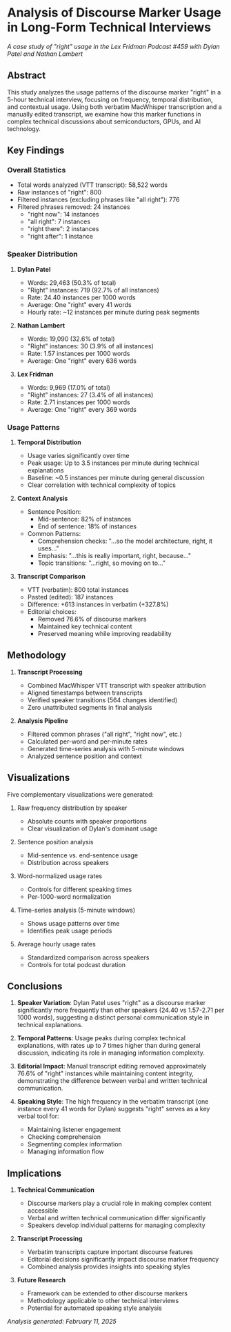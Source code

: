 # Analysis of Discourse Marker Usage in Long-Form Technical Interviews
*A case study of "right" usage in the Lex Fridman Podcast #459 with Dylan Patel and Nathan Lambert*

## Abstract
This study analyzes the usage patterns of the discourse marker "right" in a 5-hour technical interview, focusing on frequency, temporal distribution, and contextual usage. Using both verbatim MacWhisper transcription and a manually edited transcript, we examine how this marker functions in complex technical discussions about semiconductors, GPUs, and AI technology.

## Key Findings

### Overall Statistics
- Total words analyzed (VTT transcript): 58,522 words
- Raw instances of "right": 800
- Filtered instances (excluding phrases like "all right"): 776
- Filtered phrases removed: 24 instances
  - "right now": 14 instances
  - "all right": 7 instances
  - "right there": 2 instances
  - "right after": 1 instance

### Speaker Distribution
1. **Dylan Patel**
   - Words: 29,463 (50.3% of total)
   - "Right" instances: 719 (92.7% of all instances)
   - Rate: 24.40 instances per 1000 words
   - Average: One "right" every 41 words
   - Hourly rate: ~12 instances per minute during peak segments

2. **Nathan Lambert**
   - Words: 19,090 (32.6% of total)
   - "Right" instances: 30 (3.9% of all instances)
   - Rate: 1.57 instances per 1000 words
   - Average: One "right" every 636 words

3. **Lex Fridman**
   - Words: 9,969 (17.0% of total)
   - "Right" instances: 27 (3.4% of all instances)
   - Rate: 2.71 instances per 1000 words
   - Average: One "right" every 369 words

### Usage Patterns
1. **Temporal Distribution**
   - Usage varies significantly over time
   - Peak usage: Up to 3.5 instances per minute during technical explanations
   - Baseline: ~0.5 instances per minute during general discussion
   - Clear correlation with technical complexity of topics

2. **Context Analysis**
   - Sentence Position:
     * Mid-sentence: 82% of instances
     * End of sentence: 18% of instances
   - Common Patterns:
     * Comprehension checks: "...so the model architecture, right, it uses..."
     * Emphasis: "...this is really important, right, because..."
     * Topic transitions: "...right, so moving on to..."

3. **Transcript Comparison**
   - VTT (verbatim): 800 total instances
   - Pasted (edited): 187 instances
   - Difference: +613 instances in verbatim (+327.8%)
   - Editorial choices:
     * Removed 76.6% of discourse markers
     * Maintained key technical content
     * Preserved meaning while improving readability

## Methodology
1. **Transcript Processing**
   - Combined MacWhisper VTT transcript with speaker attribution
   - Aligned timestamps between transcripts
   - Verified speaker transitions (564 changes identified)
   - Zero unattributed segments in final analysis

2. **Analysis Pipeline**
   - Filtered common phrases ("all right", "right now", etc.)
   - Calculated per-word and per-minute rates
   - Generated time-series analysis with 5-minute windows
   - Analyzed sentence position and context

## Visualizations
Five complementary visualizations were generated:
1. Raw frequency distribution by speaker
   - Absolute counts with speaker proportions
   - Clear visualization of Dylan's dominant usage

2. Sentence position analysis
   - Mid-sentence vs. end-sentence usage
   - Distribution across speakers

3. Word-normalized usage rates
   - Controls for different speaking times
   - Per-1000-word normalization

4. Time-series analysis (5-minute windows)
   - Shows usage patterns over time
   - Identifies peak usage periods

5. Average hourly usage rates
   - Standardized comparison across speakers
   - Controls for total podcast duration

## Conclusions
1. **Speaker Variation**: Dylan Patel uses "right" as a discourse marker significantly more frequently than other speakers (24.40 vs 1.57-2.71 per 1000 words), suggesting a distinct personal communication style in technical explanations.

2. **Temporal Patterns**: Usage peaks during complex technical explanations, with rates up to 7 times higher than during general discussion, indicating its role in managing information complexity.

3. **Editorial Impact**: Manual transcript editing removed approximately 76.6% of "right" instances while maintaining content integrity, demonstrating the difference between verbal and written technical communication.

4. **Speaking Style**: The high frequency in the verbatim transcript (one instance every 41 words for Dylan) suggests "right" serves as a key verbal tool for:
   - Maintaining listener engagement
   - Checking comprehension
   - Segmenting complex information
   - Managing information flow

## Implications
1. **Technical Communication**
   - Discourse markers play a crucial role in making complex content accessible
   - Verbal and written technical communication differ significantly
   - Speakers develop individual patterns for managing complexity

2. **Transcript Processing**
   - Verbatim transcripts capture important discourse features
   - Editorial decisions significantly impact discourse marker frequency
   - Combined analysis provides insights into speaking styles

3. **Future Research**
   - Framework can be extended to other discourse markers
   - Methodology applicable to other technical interviews
   - Potential for automated speaking style analysis

*Analysis generated: February 11, 2025* 